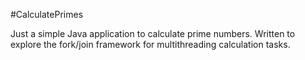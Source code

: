 #CalculatePrimes

Just a simple Java application to calculate prime numbers. Written to explore the fork/join framework for multithreading calculation tasks.
